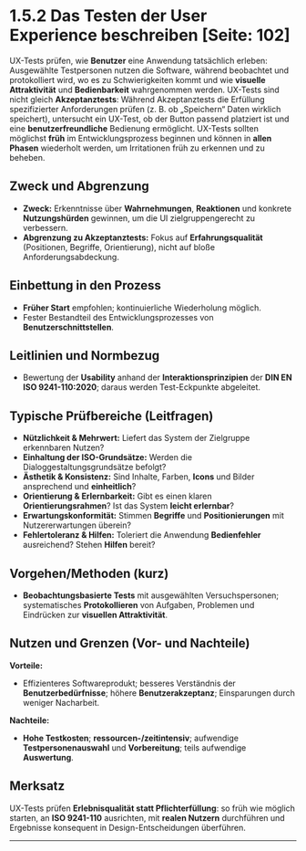 # 1.5.2 Das Testen der User Experience beschreiben [Seite: 102]

UX-Tests prüfen, wie **Benutzer** eine Anwendung tatsächlich erleben: Ausgewählte Testpersonen nutzen die Software, während beobachtet und protokolliert wird, wo es zu Schwierigkeiten kommt und wie **visuelle Attraktivität** und **Bedienbarkeit** wahrgenommen werden. UX-Tests sind nicht gleich **Akzeptanztests**: Während Akzeptanztests die Erfüllung spezifizierter Anforderungen prüfen (z. B. ob „Speichern“ Daten wirklich speichert), untersucht ein UX-Test, ob der Button passend platziert ist und eine **benutzerfreundliche** Bedienung ermöglicht. UX-Tests sollten möglichst **früh** im Entwicklungsprozess beginnen und können in **allen Phasen** wiederholt werden, um Irritationen früh zu erkennen und zu beheben. 

## Zweck und Abgrenzung

* **Zweck:** Erkenntnisse über **Wahrnehmungen**, **Reaktionen** und konkrete **Nutzungshürden** gewinnen, um die UI zielgruppengerecht zu verbessern. 
* **Abgrenzung zu Akzeptanztests:** Fokus auf **Erfahrungsqualität** (Positionen, Begriffe, Orientierung), nicht auf bloße Anforderungsabdeckung. 

## Einbettung in den Prozess

* **Früher Start** empfohlen; kontinuierliche Wiederholung möglich.
* Fester Bestandteil des Entwicklungsprozesses von **Benutzerschnittstellen**. 

## Leitlinien und Normbezug

* Bewertung der **Usability** anhand der **Interaktionsprinzipien** der **DIN EN ISO 9241-110:2020**; daraus werden Test-Eckpunkte abgeleitet. 

## Typische Prüfbereiche (Leitfragen)

* **Nützlichkeit & Mehrwert:** Liefert das System der Zielgruppe erkennbaren Nutzen?
* **Einhaltung der ISO-Grundsätze:** Werden die Dialoggestaltungsgrundsätze befolgt?
* **Ästhetik & Konsistenz:** Sind Inhalte, Farben, **Icons** und Bilder ansprechend und **einheitlich**?
* **Orientierung & Erlernbarkeit:** Gibt es einen klaren **Orientierungsrahmen**? Ist das System **leicht erlernbar**?
* **Erwartungskonformität:** Stimmen **Begriffe** und **Positionierungen** mit Nutzererwartungen überein?
* **Fehlertoleranz & Hilfen:** Toleriert die Anwendung **Bedienfehler** ausreichend? Stehen **Hilfen** bereit? 

## Vorgehen/Methoden (kurz)

* **Beobachtungsbasierte Tests** mit ausgewählten Versuchspersonen; systematisches **Protokollieren** von Aufgaben, Problemen und Eindrücken zur **visuellen Attraktivität**. 

## Nutzen und Grenzen (Vor- und Nachteile)

**Vorteile:**

* Effizienteres Softwareprodukt; besseres Verständnis der **Benutzerbedürfnisse**; höhere **Benutzerakzeptanz**; Einsparungen durch weniger Nacharbeit.

**Nachteile:**

* **Hohe Testkosten**; **ressourcen-/zeitintensiv**; aufwendige **Testpersonenauswahl** und **Vorbereitung**; teils aufwendige **Auswertung**. 

## Merksatz

UX-Tests prüfen **Erlebnisqualität statt Pflichterfüllung**: so früh wie möglich starten, an **ISO 9241-110** ausrichten, mit **realen Nutzern** durchführen und Ergebnisse konsequent in Design-Entscheidungen überführen. 


---
